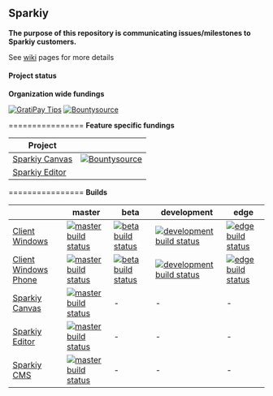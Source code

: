 ## Sparkiy

**The purpose of this repository is communicating issues/milestones to Sparkiy customers.**

See [wiki](https://github.com/Sparkiy/sparkiy-docs/wiki) pages for more details

#### Project status

**Organization wide fundings**

[![GratiPay Tips](https://img.shields.io/gratipay/sparkiy.svg?style=flat-square)](https://gratipay.com/sparkiy/)
[![Bountysource](https://www.bountysource.com/badge/team?team_id=54290&style=bounties_posted?style=flat-square)](https://www.bountysource.com/teams/sparkiycom/bounties?utm_source=Sparkiy&utm_medium=shield&utm_campaign=bounties_posted) 

================
**Feature specific fundings**

| Project        |                  |
| -------------- | ---------------- |
| [Sparkiy Canvas](https://github.com/Sparkiy/sparkiy-canvas) | [![Bountysource](https://www.bountysource.com/badge/team?team_id=54295&style=bounties_posted)](https://www.bountysource.com/teams/sparkiy-canvas/bounties?utm_source=sparkiy-canvas&utm_medium=shield&utm_campaign=bounties_posted) |
| [Sparkiy Editor](https://github.com/Sparkiy/sparkiy-editor) |  | 

================
**Builds**

|                | master | beta | development | edge |
| -------------- | ------ | ---- | ----------- | ---- |
| [Client Windows](https://github.com/Sparkiy/sparkiy-client) | [![master build status](https://ci.appveyor.com/api/projects/status/gvxevc5yih5oodnn/branch/master?svg=true&pendingText=pending...&passingText=OK&failingText=failed)](https://ci.appveyor.com/project/AleksandarDev/sparkiy-client/branch/master) | [![beta build status](https://ci.appveyor.com/api/projects/status/gvxevc5yih5oodnn/branch/beta?svg=true&pendingText=pending...&passingText=OK&failingText=failed)](https://ci.appveyor.com/project/AleksandarDev/sparkiy-client/branch/beta) | [![development build status](https://ci.appveyor.com/api/projects/status/gvxevc5yih5oodnn/branch/development?svg=true&pendingText=pending...&passingText=OK&failingText=failed)](https://ci.appveyor.com/project/AleksandarDev/sparkiy-client/branch/development) | [![edge build status](https://ci.appveyor.com/api/projects/status/gvxevc5yih5oodnn/branch/edge?svg=true&pendingText=pending...&passingText=OK&failingText=failed)](https://ci.appveyor.com/project/AleksandarDev/sparkiy-client/branch/edge) |
| [Client Windows Phone](https://github.com/Sparkiy/sparkiy-client) | [![master build status](https://ci.appveyor.com/api/projects/status/irxc51l1e8bs6s2x/branch/master?svg=true&pendingText=pending...&passingText=OK&failingText=failed)](https://ci.appveyor.com/project/AleksandarDev/sparkiy-client/branch/master) | [![beta build status](https://ci.appveyor.com/api/projects/status/irxc51l1e8bs6s2x/branch/beta?svg=true&pendingText=pending...&passingText=OK&failingText=failed)](https://ci.appveyor.com/project/AleksandarDev/sparkiy-client/branch/beta) | [![development build status](https://ci.appveyor.com/api/projects/status/irxc51l1e8bs6s2x/branch/development?svg=true&pendingText=pending...&passingText=OK&failingText=failed)](https://ci.appveyor.com/project/AleksandarDev/sparkiy-client/branch/development) | [![edge build status](https://ci.appveyor.com/api/projects/status/irxc51l1e8bs6s2x/branch/edge?svg=true&pendingText=pending...&passingText=OK&failingText=failed)](https://ci.appveyor.com/project/AleksandarDev/sparkiy-client/branch/edge) |
| [Sparkiy Canvas](https://github.com/Sparkiy/sparkiy-canvas) | [![master build status](https://ci.appveyor.com/api/projects/status/i2x9sa0ov2d3v500/branch/master?svg=true&pendingText=pending...&passingText=OK&failingText=failed)](https://ci.appveyor.com/project/AleksandarDev/sharpdx-toolkit-game-direct2d/branch/master) | - | - | - |
| [Sparkiy Editor](https://github.com/Sparkiy/sparkiy-editor) | [![master build status](https://ci.appveyor.com/api/projects/status/kj3inj3p2r3bo7oi/branch/master?svg=true&pendingText=pending...&passingText=OK&failingText=failed)](https://ci.appveyor.com/project/AleksandarDev/sparkiy-editor/branch/master) | - | - | - |
| [Sparkiy CMS](https://github.com/Sparkiy/sparkiycms) | [![master build status](https://ci.appveyor.com/api/projects/status/102m9sgj9i5skj9d/branch/master?svg=true&pendingText=pending...&passingText=OK&failingText=failed)](https://ci.appveyor.com/project/AleksandarDev/sparkiycms/branch/master) | - | - | - |
